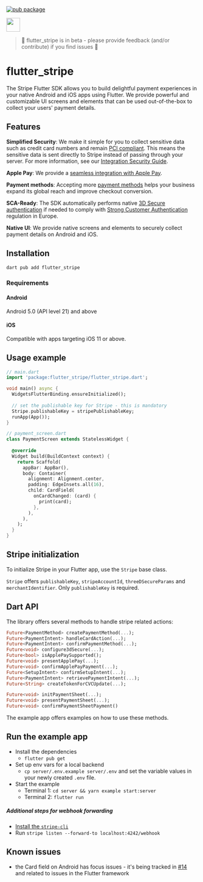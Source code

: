 [![pub package](https://img.shields.io/pub/v/flutter_stripe.svg)](https://pub.dev/packages/flutter_stripe)

<img src="https://user-images.githubusercontent.com/19904063/116995247-20519e80-acda-11eb-8e1b-7d0efbd193ad.png" height="36" />

> 🚨 flutter_stripe is in beta - please provide feedback (and/or contribute) if you find issues 💙️

# flutter_stripe

The Stripe Flutter SDK allows you to build delightful payment experiences in your native Android and iOS apps using Flutter. We provide powerful and customizable UI screens and elements that can be used out-of-the-box to collect your users' payment details.

## Features

**Simplified Security**: We make it simple for you to collect sensitive data such as credit card numbers and remain [PCI compliant](https://stripe.com/docs/security#pci-dss-guidelines). This means the sensitive data is sent directly to Stripe instead of passing through your server. For more information, see our [Integration Security Guide](https://stripe.com/docs/security).

**Apple Pay**: We provide a [seamless integration with Apple Pay](https://stripe.com/docs/apple-pay).

**Payment methods**: Accepting more [payment methods](https://stripe.com/docs/payments/payment-methods/overview) helps your business expand its global reach and improve checkout conversion.

**SCA-Ready**: The SDK automatically performs native [3D Secure authentication](https://stripe.com/docs/payments/3d-secure) if needed to comply with [Strong Customer Authentication](https://stripe.com/docs/strong-customer-authentication) regulation in Europe.

**Native UI**: We provide native screens and elements to securely collect payment details on Android and iOS.

## Installation

```sh
dart pub add flutter_stripe
```

### Requirements

#### Android

Android 5.0 (API level 21) and above

#### iOS

Compatible with apps targeting iOS 11 or above.

## Usage example

```dart
// main.dart
import 'package:flutter_stripe/flutter_stripe.dart';

void main() async {
  WidgetsFlutterBinding.ensureInitialized();
  
  // set the publishable key for Stripe - this is mandatory
  Stripe.publishableKey = stripePublishableKey;
  runApp(App());
}

// payment_screen.dart
class PaymentScreen extends StatelessWidget {
  
  @override
  Widget build(BuildContext context) {
    return Scaffold(
      appBar: AppBar(),
      body: Container(
        alignment: Alignment.center,
        padding: EdgeInsets.all(16),
        child: CardField(
          onCardChanged: (card) {
            print(card);
          },
        ),
      ),
    );
  }
}
```

## Stripe initialization

To initialize Stripe in your Flutter app, use the `Stripe` base class.

`Stripe` offers `publishableKey`, `stripeAccountId`, `threeDSecureParams` and `merchantIdentifier`. Only `publishableKey` is required.

## Dart API
The library offers several methods to handle stripe related actions:
```dart
Future<PaymentMethod> createPaymentMethod(...);
Future<PaymentIntent> handleCardAction(...);
Future<PaymentIntent> confirmPaymentMethod(...);
Future<void> configure3dSecure(...);
Future<bool> isApplePaySupported();
Future<void> presentApplePay(...);
Future<void> confirmApplePayPayment(...);
Future<SetupIntent> confirmSetupIntent(...);
Future<PaymentIntent> retrievePaymentIntent(...);
Future<String> createTokenForCVCUpdate(...);

Future<void> initPaymentSheet(...);
Future<void> presentPaymentSheet(...);
Future<void> confirmPaymentSheetPayment()
```
The example app offers examples on how to use these methods.

## Run the example app

- Install the dependencies
    - `flutter pub get`
- Set up env vars for a local backend
    - `cp server/.env.example server/.env` and set the variable values in your newly created `.env` file.
- Start the example
    - Terminal 1: `cd server && yarn example start:server`
    - Terminal 2: `flutter run`

##### Additional steps for webhook forwarding

- [Install the `stripe-cli`](https://stripe.com/docs/stripe-cli)
- Run `stripe listen --forward-to localhost:4242/webhook`

## Known issues

- the Card field on Android has focus issues - it's being tracked in [#14](https://github.com/flutter-stripe/flutter_stripe/issues/14) and related to issues in the Flutter framework
